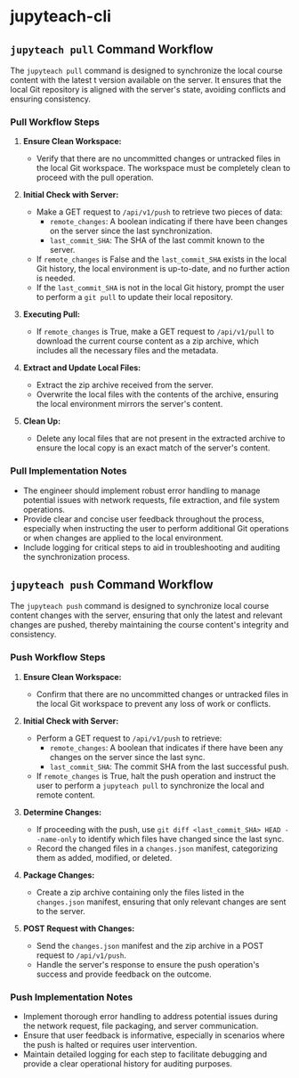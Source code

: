 # jupyteach-cli

## `jupyteach pull` Command Workflow

The `jupyteach pull` command is designed to synchronize the local course content with the latest t version available on the server. It ensures that the local Git repository is aligned with the server's state, avoiding conflicts and ensuring consistency.

### Pull Workflow Steps

1. **Ensure Clean Workspace:**
   - Verify that there are no uncommitted changes or untracked files in the local Git workspace. The workspace must be completely clean to proceed with the pull operation.

2. **Initial Check with Server:**
   - Make a GET request to `/api/v1/push` to retrieve two pieces of data:
     - `remote_changes`: A boolean indicating if there have been changes on the server since the last synchronization.
     - `last_commit_SHA`: The SHA of the last commit known to the server.
   - If `remote_changes` is False and the `last_commit_SHA` exists in the local Git history, the local environment is up-to-date, and no further action is needed.
   - If the `last_commit_SHA` is not in the local Git history, prompt the user to perform a `git pull` to update their local repository.

3. **Executing Pull:**
   - If `remote_changes` is True, make a GET request to `/api/v1/pull` to download the current course content as a zip archive, which includes all the necessary files and the metadata.

4. **Extract and Update Local Files:**
   - Extract the zip archive received from the server.
   - Overwrite the local files with the contents of the archive, ensuring the local environment mirrors the server's content.

5. **Clean Up:**
   - Delete any local files that are not present in the extracted archive to ensure the local copy is an exact match of the server's content.

### Pull Implementation Notes

- The engineer should implement robust error handling to manage potential issues with network requests, file extraction, and file system operations.
- Provide clear and concise user feedback throughout the process, especially when instructing the user to perform additional Git operations or when changes are applied to the local environment.
- Include logging for critical steps to aid in troubleshooting and auditing the synchronization process.

## `jupyteach push` Command Workflow

The `jupyteach push` command is designed to synchronize local course content changes with the server, ensuring that only the latest and relevant changes are pushed, thereby maintaining the course content's integrity and consistency.

### Push Workflow Steps

1. **Ensure Clean Workspace:**
   - Confirm that there are no uncommitted changes or untracked files in the local Git workspace to prevent any loss of work or conflicts.

2. **Initial Check with Server:**
   - Perform a GET request to `/api/v1/push` to retrieve:
     - `remote_changes`: A boolean that indicates if there have been any changes on the server since the last sync.
     - `last_commit_SHA`: The commit SHA from the last successful push.
   - If `remote_changes` is True, halt the push operation and instruct the user to perform a `jupyteach pull` to synchronize the local and remote content.

3. **Determine Changes:**
   - If proceeding with the push, use `git diff <last_commit_SHA> HEAD --name-only` to identify which files have changed since the last sync.
   - Record the changed files in a `changes.json` manifest, categorizing them as added, modified, or deleted.

4. **Package Changes:**
   - Create a zip archive containing only the files listed in the `changes.json` manifest, ensuring that only relevant changes are sent to the server.

5. **POST Request with Changes:**
   - Send the `changes.json` manifest and the zip archive in a POST request to `/api/v1/push`.
   - Handle the server's response to ensure the push operation's success and provide feedback on the outcome.

### Push Implementation Notes

- Implement thorough error handling to address potential issues during the network request, file packaging, and server communication.
- Ensure that user feedback is informative, especially in scenarios where the push is halted or requires user intervention.
- Maintain detailed logging for each step to facilitate debugging and provide a clear operational history for auditing purposes.

